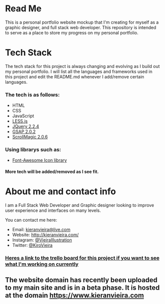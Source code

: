 # Read Me
This is a personal portfolio website mockup that I'm creating for myself as a graphic designer, and full stack web developer. This repository is intended to serve as a place to store my progress on my personal portfolio.

# Tech Stack

The tech stack for this project is always changing and evolving as I build out my personal portfolio. I will list all the languages and frameworks used in this project and edit the README.md whenever I add/remove certain languages.

### The tech is as follows:

* HTML
* CSS
* JavaScript
* [LESS.js](http://lesscss.org/)
* [JQuery 2.2.4](https://code.jquery.com/)
* [GSAP 2.0.2](https://greensock.com/)
* [ScrollMagic 2.0.6](http://scrollmagic.io/)

### Using librarys such as:

* [Font-Awesome Icon library](https://fontawesome.com/)

#### More tech will be added/removed as I see fit.

# About me and contact info

I am a Full Stack Web Developer and Graphic designer looking to improve user experience and interfaces on many levels. 

You can contact me here:

* Email: kieranvieira@live.com
* Website: http://kieranvieira.com/
* Instagram: [@VieiraIllustration](https://www.instagram.com/vieiraillustration/)
* Twitter: [@KiroVieira](https://twitter.com/kirovieira)

### [Heres a link to the trello board for this project if you want to see what I'm working on currently](https://trello.com/b/chMfeukL/personal-portfolio-checklist)

## The website domain has recently been uploaded to my main site and is in a beta phase. It is hosted at the domain https://www.kieranvieira.com
